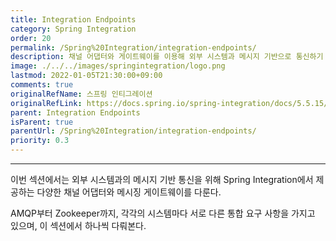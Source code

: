 ```yaml
---
title: Integration Endpoints
category: Spring Integration
order: 20
permalink: /Spring%20Integration/integration-endpoints/
description: 채널 어댑터와 게이트웨이를 이용해 외부 시스템과 메시지 기반으로 통신하기
image: ./../../images/springintegration/logo.png
lastmod: 2022-01-05T21:30:00+09:00
comments: true
originalRefName: 스프링 인티그레이션
originalRefLink: https://docs.spring.io/spring-integration/docs/5.5.15/reference/html/index-single.html#spring-integration-endpoints
parent: Integration Endpoints
isParent: true
parentUrl: /Spring%20Integration/integration-endpoints/
priority: 0.3
---
```


---

이번 섹션에서는 외부 시스템과의 메시지 기반 통신을 위해 Spring Integration에서 제공하는 다양한 채널 어댑터와 메시징 게이트웨이를 다룬다.

AMQP부터 Zookeeper까지, 각각의 시스템마다 서로 다른 통합 요구 사항을 가지고 있으며, 이 섹션에서 하나씩 다뤄본다.

